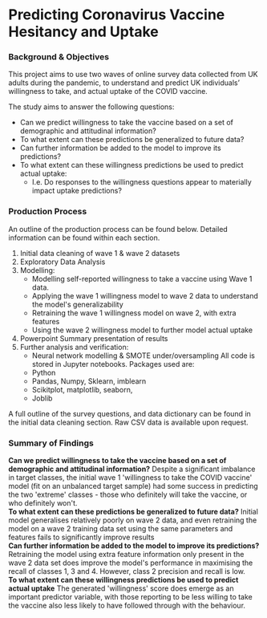 # Predicting Coronavirus Vaccine Hesitancy and Uptake  

### Background & Objectives  

This project aims to use two waves of online survey data collected from UK adults during the pandemic, to understand and predict UK individuals’ willingness to take, and actual uptake of the COVID vaccine.  
  
The study aims to answer the following questions:  
* Can we predict willingness to take the vaccine based on a set of demographic and attitudinal information?
* To what extent can these predictions be generalized to future data?
* Can further information be added to the model to improve its predictions?
* To what extent can these willingness predictions be used to predict actual uptake:
    - I.e. Do responses to the willingness questions appear to materially impact uptake predictions?
    
### Production Process  
An outline of the production process can be found below. Detailed information can be found within each section.
1. Initial data cleaning of wave 1 & wave 2 datasets
2. Exploratory Data Analysis
3. Modelling:
    - Modelling self-reported willingness to take a vaccine using Wave 1 data.
    - Applying the wave 1 willingness model to wave 2 data to understand the model's generalizability
    - Retraining the wave 1 willingness model on wave 2, with extra features
    - Using the wave 2 willingness model to further model actual uptake
4. Powerpoint Summary presentation of results
5. Further analysis and verification:
    - Neural network modelling & SMOTE under/oversampling
All code is stored in Jupyter notebooks. Packages used are:
    - Python
    - Pandas, Numpy, Sklearn, imblearn
    - Scikitplot, matplotlib, seaborn,
    - Joblib  
    
A full outline of the survey questions, and data dictionary can be found in the initial data cleaning section. Raw CSV data is available upon request.

### Summary of Findings  
**Can we predict willingness to take the vaccine based on a set of demographic and attitudinal information?**
Despite a significant imbalance in target classes, the initial wave 1 'willingness to take the COVID vaccine' model (fit on an unbalanced target sample) had some success in predicting the two 'extreme' classes - those who definitely will take the vaccine, or who definitely won't.  
**To what extent can these predictions be generalized to future data?**
Initial model generalises relatively poorly on wave 2 data, and even retraining the model on a wave 2 training data set using the same parameters and features fails to significantly improve results  
**Can further information be added to the model to improve its predictions?**
Retraining the model using extra feature information only present in the wave 2 data set does improve the model's performance in maximising the recall of classes 1, 3 and 4. However, class 2 precision and recall is low.  
**To what extent can these willingness predictions be used to predict actual uptake**
The generated 'willingness' score does emerge as an important predictor variable, with those reporting to be less willing to take the vaccine also less likely to have followed through with the behaviour.  
